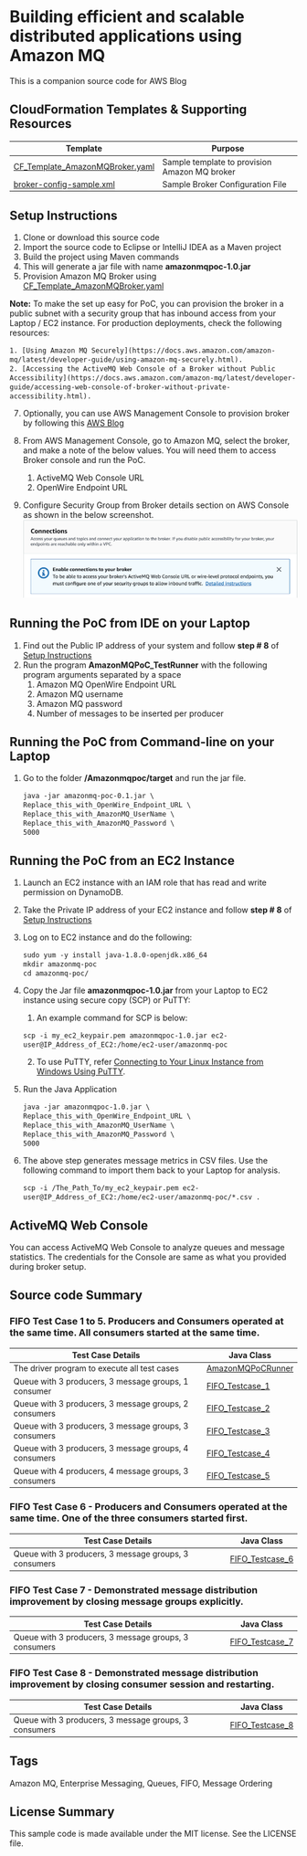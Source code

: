 # Building efficient and scalable distributed applications using Amazon MQ

This is a companion source code for AWS Blog <Link to the blog>


## CloudFormation Templates & Supporting Resources
| Template                         | Purpose 	   |
|----------------------------------| -------------- |
| [CF_Template_AmazonMQBroker.yaml](./src/main/resources/cloudformation-scripts/CF_Template_AmazonMQBroker.yaml) |	Sample template to provision Amazon MQ broker |
| [broker-config-sample.xml](./src/main/resources/broker-config-sample.xml) |	Sample Broker Configuration File |


## Setup Instructions
1. Clone or download this source code
2. Import the source code to Eclipse or IntelliJ IDEA as a Maven project
3. Build the project using Maven commands
4. This will generate a jar file with name **amazonmqpoc-1.0.jar** 
5. Provision Amazon MQ Broker using [CF_Template_AmazonMQBroker.yaml](./src/main/resources/cloudformation-scripts/CF_Template_AmazonMQBroker.yaml)

 **Note:** To make the set up easy for PoC, you can provision the broker in a public subnet with a security group that has inbound access from your Laptop / EC2 instance. 
 For production deployments, check the following resources:
     
	1. [Using Amazon MQ Securely](https://docs.aws.amazon.com/amazon-mq/latest/developer-guide/using-amazon-mq-securely.html).
	2. [Accessing the ActiveMQ Web Console of a Broker without Public Accessibility](https://docs.aws.amazon.com/amazon-mq/latest/developer-guide/accessing-web-console-of-broker-without-private-accessibility.html).
	
7. Optionally, you can use AWS Management Console to provision broker by following this [AWS Blog](https://aws.amazon.com/blogs/aws/amazon-mq-managed-message-broker-service-for-activemq/)
	
8. From AWS Management Console, go to Amazon MQ, select the broker, and make a note of the below values. You will need them to access Broker console and run the PoC. 
	1. ActiveMQ Web Console URL
	2. OpenWire Endpoint URL
9.  Configure Security Group from Broker details section on AWS Console as shown in the below screenshot.
	![Alt](./src/main/resources/AmazonMQ_InboundConnection_DetailedInstructions.png)
	
## Running the PoC from IDE on your Laptop
1. Find out the Public IP address of your system and follow **step # 8** of [Setup Instructions](#setup-instructions) 
2. Run the program **AmazonMQPoC_TestRunner** with the following program arguments separated by a space
	1. Amazon MQ OpenWire Endpoint URL
	2. Amazon MQ username
	3. Amazon MQ password
	4. Number of messages to be inserted per producer

## Running the PoC from Command-line on your Laptop
1. Go to the folder **/Amazonmqpoc/target** and run the jar file. 

	```
	java -jar amazonmq-poc-0.1.jar \
	Replace_this_with_OpenWire_Endpoint_URL \
	Replace_this_with_AmazonMQ_UserName \
	Replace_this_with_AmazonMQ_Password \
	5000
	```
	
## Running the PoC from an EC2 Instance
1. Launch an EC2 instance with an IAM role that has read and write permission on DynamoDB.
2. Take the Private IP address of your EC2 instance and follow **step # 8** of [Setup Instructions](#setup-instructions) 
3. Log on to EC2 instance and do the following:

	```
	sudo yum -y install java-1.8.0-openjdk.x86_64
	mkdir amazonmq-poc
	cd amazonmq-poc/
	```
4. Copy the Jar file **amazonmqpoc-1.0.jar** from your Laptop to EC2 instance using secure copy (SCP) or PuTTY:
	
	1. An example command for SCP is below:
	```
	scp -i my_ec2_keypair.pem amazonmqpoc-1.0.jar ec2-user@IP_Address_of_EC2:/home/ec2-user/amazonmq-poc
	```
	2. To use PuTTY, refer [Connecting to Your Linux Instance from Windows Using PuTTY](https://docs.aws.amazon.com/AWSEC2/latest/UserGuide/putty.html).
5. Run the Java Application
	
	```
	java -jar amazonmqpoc-1.0.jar \
	Replace_this_with_OpenWire_Endpoint_URL \
	Replace_this_with_AmazonMQ_UserName \
	Replace_this_with_AmazonMQ_Password \
	5000
	```
6. The above step generates message metrics in CSV files. Use the following command to import them back to your Laptop for analysis.

	```
	scp -i /The_Path_To/my_ec2_keypair.pem ec2-user@IP_Address_of_EC2:/home/ec2-user/amazonmq-poc/*.csv .
	```

## ActiveMQ Web Console

You can access ActiveMQ Web Console to analyze queues and message statistics. The credentials for the Console are same as what you provided during broker setup.

## Source code Summary

### FIFO Test Case 1 to 5. Producers and Consumers operated at the same time. All consumers started at the same time.
| Test Case Details                                             | Java Class 	 |
|-------------------------------------------------------------- | -------------- |
| The driver program to execute all test cases| [AmazonMQPoCRunner](./src/main/java/com/aws/amazonmq/blog/runner/AmazonMQPoCRunner.java) |
| Queue with 3 producers, 3 message groups, 1 consumer  | [FIFO_Testcase_1](./src/main/java/com/aws/amazonmq/blog/testcases/FIFO_Testcase_1.java) |
| Queue with 3 producers, 3 message groups, 2 consumers | [FIFO_Testcase_2 ](./src/main/java/com/aws/amazonmq/blog/testcases/FIFO_Testcase_2.java) |
| Queue with 3 producers, 3 message groups, 3 consumers | [FIFO_Testcase_3](./src/main/java/com/aws/amazonmq/blog/testcases/FIFO_Testcase_3.java) |
| Queue with 3 producers, 3 message groups, 4 consumers | [FIFO_Testcase_4](./src/main/java/com/aws/amazonmq/blog/testcases/FIFO_Testcase_4.java) |
| Queue with 4 producers, 4 message groups, 3 consumers | [FIFO_Testcase_5](./src/main/java/com/aws/amazonmq/blog/testcases/FIFO_Testcase_5.java) |

### FIFO Test Case 6 - Producers and Consumers operated at the same time. One of the three consumers started first.
| Test Case Details                                             | Java Class 	   |
|-------------------------------------------------------------- | --------------   |
| Queue with 3 producers, 3 message groups, 3 consumers  | [FIFO_Testcase_6 ](./src/main/java/com/aws/amazonmq/blog/testcases/FIFO_Testcase_6.java) |

### FIFO Test Case 7 - Demonstrated message distribution improvement by closing message groups explicitly.
| Test Case Details                                             | Java Class 	   |
|-------------------------------------------------------------- | --------------   |
| Queue with 3 producers, 3 message groups, 3 consumers  | [FIFO_Testcase_7 ](./src/main/java/com/aws/amazonmq/blog/testcases/FIFO_Testcase_7.java) |

### FIFO Test Case 8 - Demonstrated message distribution improvement by closing consumer session and restarting.
| Test Case Details                                             | Java Class 	 |
|-------------------------------------------------------------- | -------------- |
| Queue with 3 producers, 3 message groups, 3 consumers | [FIFO_Testcase_8](./src/main/java/com/aws/amazonmq/blog/testcases/FIFO_Testcase_8.java) |

## Tags
Amazon MQ, Enterprise Messaging, Queues, FIFO, Message Ordering

## License Summary
This sample code is made available under the MIT license. See the LICENSE file.